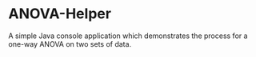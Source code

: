 # ANOVA-Helper

A simple Java console application which demonstrates the process for a one-way ANOVA on two sets of data. 
